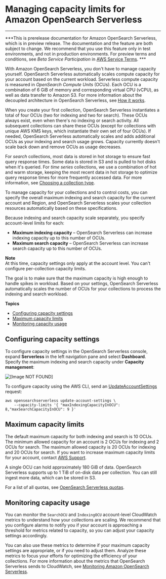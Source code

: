 # Managing capacity limits for Amazon OpenSearch Serverless<a name="serverless-scaling"></a>

****  
***This is prerelease documentation for Amazon OpenSearch Serverless, which is in preview release\. The documentation and the feature are both subject to change\. We recommend that you use this feature only in test environments, and not in production environments\. For preview terms and conditions, see *Beta Service Participation* in [AWS Service Terms](https://aws.amazon.com/service-terms/)\. *** 

With Amazon OpenSearch Serverless, you don't have to manage capacity yourself\. OpenSearch Serverless automatically scales compute capacity for your account based on the current workload\. Serverless compute capacity is measured in *OpenSearch Compute Units* \(OCUs\)\. Each OCU is a combination of 6 GiB of memory and corresponding virtual CPU \(vCPU\), as well as data transfer to Amazon S3\. For more information about the decoupled architecture in OpenSearch Serverless, see [How it works](serverless-overview.md#serverless-process)\.

When you create your first collection, OpenSearch Serverless instantiates a total of four OCUs \(two for indexing and two for search\)\. These OCUs always exist, even when there's no indexing or search activity\. All subsequent collections can share these OCUs \(except for collections with unique AWS KMS keys, which instantiate their own set of four OCUs\)\. If needed, OpenSearch Serverless automatically scales and adds additional OCUs as your indexing and search usage grows\. Capacity currently doesn't scale back down and remove OCUs as usage decreases\.

For *search* collections, most data is stored in hot storage to ensure fast query response times\. Some data is stored in S3 and is pulled to hot disks when it's queried\. For *time series* collections, we use a combination of hot and warm storage, keeping the most recent data in hot storage to optimize query response times for more frequently accessed data\. For more information, see [Choosing a collection type](serverless-overview.md#serverless-usecase)\.

To manage capacity for your collections and to control costs, you can specify the overall maximum indexing and search capacity for the current account and Region, and OpenSearch Serverless scales your collection resources automatically based on these specifications\.

Because indexing and search capacity scale separately, you specify account\-level limits for each:
+ **Maximum indexing capacity** – OpenSearch Serverless can increase indexing capacity up to this number of OCUs\. 
+ **Maximum search capacity** – OpenSearch Serverless can increase search capacity up to this number of OCUs\.

**Note**  
At this time, capacity settings only apply at the account level\. You can't configure per\-collection capacity limits\.

The goal is to make sure that the maximum capacity is high enough to handle spikes in workload\. Based on your settings, OpenSearch Serverless automatically scales the number of OCUs for your collections to process the indexing and search workload\.

**Topics**
+ [Configuring capacity settings](#serverless-scaling-configure)
+ [Maximum capacity limits](#serverless-scaling-limits)
+ [Monitoring capacity usage](#serverless-scaling-monitoring)

## Configuring capacity settings<a name="serverless-scaling-configure"></a>

To configure capacity settings in the OpenSearch Serverless console, expand **Serverless** in the left navigation pane and select **Dashboard**\. Specify the maximum indexing and search capacity under **Capacity management**:

![\[Image NOT FOUND\]](http://docs.aws.amazon.com/opensearch-service/latest/developerguide/images/ServerlessCapacity.png)

To configure capacity using the AWS CLI, send an [UpdateAccountSettings](https://docs.aws.amazon.com/opensearch-service/latest/ServerlessAPIReference/API_UpdateAccountSettings.html) request:

```
aws opensearchserverless update-account-settings \
    --capacity-limits '{ "maxIndexingCapacityInOCU": 8,"maxSearchCapacityInOCU": 9 }'
```

## Maximum capacity limits<a name="serverless-scaling-limits"></a>

The default maximum capacity for both indexing and search is 10 OCUs\. The minimum allowed capacity for an account is 2 OCUs for indexing and 2 OCUs for search\. The maximum allowed capacity is 20 OCUs for indexing and 20 OCUs for search\. If you want to increase maximum capacity limits for your account, contact [AWS Support](https://console.aws.amazon.com/support/home)\.

A single OCU can hold approximately 180 GiB of data\. OpenSearch Serverless supports up to 1 TiB of on\-disk data per collection\. You can still ingest more data, which can be stored in S3\.

For a list of all quotas, see [OpenSearch Serverless quotas](limits.md#limits-serverless)\.

## Monitoring capacity usage<a name="serverless-scaling-monitoring"></a>

You can monitor the `SearchOCU` and `IndexingOCU` account\-level CloudWatch metrics to understand how your collections are scaling\. We recommend that you configure alarms to notify you if your account is approaching a threshold for metrics related to capacity, so you can adjust your capacity settings accordingly\.

You can also use these metrics to determine if your maximum capacity settings are appropriate, or if you need to adjust them\. Analyze these metrics to focus your efforts for optimizing the efficiency of your collections\. For more information about the metrics that OpenSearch Serverless sends to CloudWatch, see [Monitoring Amazon OpenSearch Serverless](serverless-monitoring.md)\.
